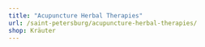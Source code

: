```yaml
---
title: "Acupuncture Herbal Therapies"
url: /saint-petersburg/acupuncture-herbal-therapies/
shop: Kräuter
---
```

